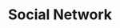 ---
hackday: 02-liverpool
links:
  code: 
   - http://github.com/enigmaticflare
summary: Social Network for the NHS, for patients, family and support workers to support
  patients and for doctors to support patients. Doctors can subscribe to groups, sign
  is via a 256-bit QR CODE.
team:
- '@enigmaticflare'
title: Social Network
---
